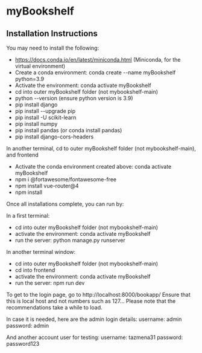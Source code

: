 # myBookshelf

## Installation Instructions
You may need to install the following:
 - https://docs.conda.io/en/latest/miniconda.html (Miniconda, for the virtual environment)
 - Create a conda environment: conda create --name myBookshelf python=3.9
 - Activate the environment: conda activate myBookshelf
 - cd into outer myBookshelf folder (not mybookshelf-main)
 - python --version (ensure python version is 3.9)
 - pip install django
 - pip install --upgrade pip
 - pip install -U scikit-learn
 - pip install numpy
 - pip install pandas (or conda install pandas)
 - pip install django-cors-headers
 
 In another terminal, cd to outer myBookshelf folder (not mybookshelf-main), and frontend
 - Activate the conda environment created above: conda activate myBookshelf
 - npm i @fortawesome/fontawesome-free
 - npm install vue-router@4
 - npm install
 
 Once all installations complete, you can run by:
 
 In a first terminal:
 - cd into outer myBookshelf folder (not mybookshelf-main)
 - activate the environment: conda activate myBookshelf
 - run the server: python manage.py runserver
 
 In another terminal window:
 - cd into outer myBookshelf folder (not mybookshelf-main)
 - cd into frontend
 - activate the environment: conda activate myBookshelf
 - run the server: npm run dev
 
 To get to the login page, go to http://localhost:8000/bookapp/
 Ensure that this is local host and not numbers such as 127...
 Please note that the recommendations take a while to load.
 
 In case it is needed, here are the admin login details:
 username: admin
 password: admin
 
 And another account user for testing:
 username: tazmena31
 password: password123
